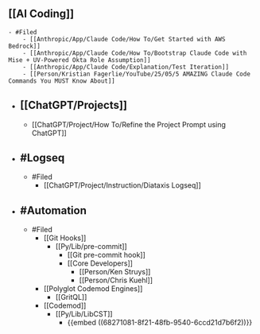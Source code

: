 ## [[AI Coding]]
	- #Filed
		- [[Anthropic/App/Claude Code/How To/Get Started with AWS Bedrock]]
		- [[Anthropic/App/Claude Code/How To/Bootstrap Claude Code with Mise + UV-Powered Okta Role Assumption]]
		- [[Anthropic/App/Claude Code/Explanation/Test Iteration]]
		- [[Person/Kristian Fagerlie/YouTube/25/05/5 AMAZING Claude Code Commands You MUST Know About]]
- ## [[ChatGPT/Projects]]
	- [[ChatGPT/Project/How To/Refine the Project Prompt using ChatGPT]]
- ## #Logseq
	- #Filed
		- [[ChatGPT/Project/Instruction/Diataxis Logseq]]
- ## #Automation
	- #Filed
		- [[Git Hooks]]
			- [[Py/Lib/pre-commit]]
				- [[Git pre-commit hook]]
				- [[Core Developers]]
					- [[Person/Ken Struys]]
					- [[Person/Chris Kuehl]]
		- [[Polyglot Codemod Engines]]
			- [[GritQL]]
		- [[Codemod]]
			- [[Py/Lib/LibCST]]
				- {{embed ((68271081-8f21-48fb-9540-6ccd21d7b6f2))}}
